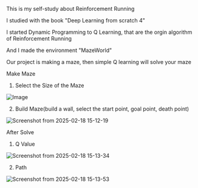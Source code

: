 This is my self-study about Reinforcement Running

I studied with the book "Deep Learning from scratch 4"

I started Dynamic Programming to Q Learning, that are the orgin algorithm of Reinforcement Running

And I made the environment "MazeWorld"

Our project is making a maze, then simple Q learning will solve your maze


Make Maze

1. Select the Size of the Maze

![Image](https://github.com/user-attachments/assets/32802a6e-41cc-4ca5-9959-430c7b8bf00e)


2. Build Maze(build a wall, select the start point, goal point, death point)

![Screenshot from 2025-02-18 15-12-19](https://github.com/user-attachments/assets/3c489e0d-6900-4204-91db-dc214099ae98)


After Solve

1. Q Value

![Screenshot from 2025-02-18 15-13-34](https://github.com/user-attachments/assets/8fcb4071-acca-44ef-9b67-ae2b7d4ee14a)


2. Path

![Screenshot from 2025-02-18 15-13-53](https://github.com/user-attachments/assets/f4daeb5a-0a3c-4a0f-93b5-e0c6ec253e8b)
